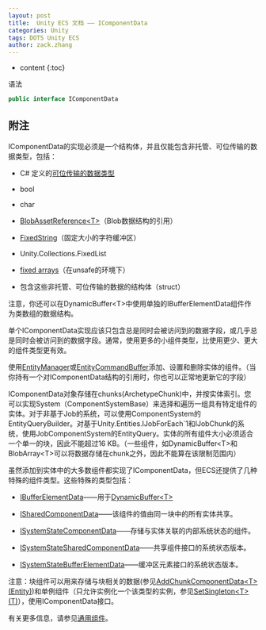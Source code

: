 ```yaml
---
layout: post
title:  Unity ECS 文档 —— IComponentData
categories: Unity
tags: DOTS Unity ECS
author: zack.zhang
---
```


* content
{:toc}

语法

```csharp
public interface IComponentData
```

<!-- more -->

## 附注

IComponentData的实现必须是一个结构体，并且仅能包含非托管、可位传输的数据类型，包括：

* C# 定义的<a href="https://docs.microsoft.com/en-us/dotnet/framework/interop/blittable-and-non-blittable-types">可位传输的数据类型</a>

* bool

* char

* <a href="https://docs.unity3d.com/Packages/com.unity.entities@0.13/api/Unity.Entities.BlobAssetReference-1.html">BlobAssetReference\<T\></a>（Blob数据结构的引用）

* <a href="https://docs.unity3d.com/Packages/com.unity.collections@0.11/api/Unity.Collections.FixedString.html">FixedString</a>（固定大小的字符缓冲区）

* Unity.Collections.FixedList

* <a href="https://docs.microsoft.com/en-us/dotnet/csharp/language-reference/keywords/fixed-statement">fixed arrays</a>（在unsafe的环境下）

* 包含这些非托管、可位传输的数据的结构体（struct）

注意，你还可以在DynamicBuffer\<T\>中使用单独的IBufferElementData组件作为类数组的数据结构。

单个IComponentData实现应该只包含总是同时会被访问到的数据字段，或几乎总是同时会被访问到的数据字段。通常，使用更多的小组件类型，比使用更少、更大的组件类型更有效。

使用<a href="https://docs.unity3d.com/Packages/com.unity.entities@0.13/api/Unity.Entities.EntityManager.html">EntityManager</a>或<a href="https://docs.unity3d.com/Packages/com.unity.entities@0.13/api/Unity.Entities.EntityCommandBuffer.html">EntityCommandBuffer</a>添加、设置和删除实体的组件。（当你持有一个对IComponentData结构的引用时，你也可以正常地更新它的字段）

IComponentData对象存储在chunks(ArchetypeChunk)中，并按实体索引。您可以实现System（ComponentSystemBase）来选择和遍历一组具有特定组件的实体。对于非基于Job的系统，可以使用ComponentSystem的EntityQueryBuilder。对基于Unity.Entities.IJobForEach\`1和IJobChunk的系统，使用JobComponentSystem的EntityQuery。实体的所有组件大小必须适合一个单一的块，因此不能超过16 KB。（一些组件，如DynamicBuffer\<T\>和BlobArray\<T\>可以将数据存储在chunk之外，因此不能算在该限制范围内）

虽然添加到实体中的大多数组件都实现了IComponentData，但ECS还提供了几种特殊的组件类型。这些特殊的类型包括：

* <a href="https://docs.unity3d.com/Packages/com.unity.entities@0.13/api/Unity.Entities.IBufferElementData.html">IBufferElementData</a>——用于<a href="https://docs.unity3d.com/Packages/com.unity.entities@0.13/api/Unity.Entities.DynamicBuffer-1.html">DynamicBuffer\<T\></a>

* <a href="https://docs.unity3d.com/Packages/com.unity.entities@0.13/api/Unity.Entities.ISharedComponentData.html">ISharedComponentData</a>——该组件的值由同一块中的所有实体共享。

* <a href="https://docs.unity3d.com/Packages/com.unity.entities@0.13/api/Unity.Entities.ISystemStateComponentData.html">ISystemStateComponentData</a>——存储与实体关联的内部系统状态的组件。

* <a href="https://docs.unity3d.com/Packages/com.unity.entities@0.13/api/Unity.Entities.ISystemStateSharedComponentData.html">ISystemStateSharedComponentData</a>——共享组件接口的系统状态版本。

* <a href="https://docs.unity3d.com/Packages/com.unity.entities@0.13/api/Unity.Entities.ISystemStateBufferElementData.html">ISystemStateBufferElementData</a>——缓冲区元素接口的系统状态版本。

注意：块组件可以用来存储与块相关的数据(参见<a href="https://docs.unity3d.com/Packages/com.unity.entities@0.13/api/Unity.Entities.EntityManager.html#Unity_Entities_EntityManager_AddChunkComponentData__1_Unity_Entities_Entity_">AddChunkComponentData\<T\>(Entity)</a>)和单例组件（只允许实例化一个该类型的实例，参见<a href="https://docs.unity3d.com/Packages/com.unity.entities@0.13/api/Unity.Entities.ComponentSystemBase.html#Unity_Entities_ComponentSystemBase_SetSingleton__1___0_">SetSingleton\<T\>(T)</a>），使用IComponentData接口。

有关更多信息，请参见<a href="https://docs.unity3d.com/Packages/com.unity.entities@0.13/manual/component_data.html">通用组件</a>。